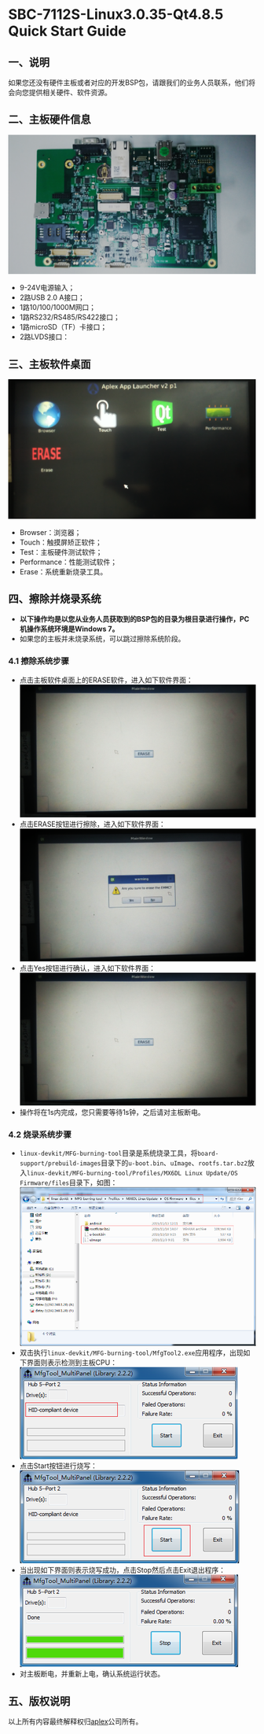 # SBC-7112S-Linux3.0.35-Qt4.8.5 Quick Start Guide

## 一、说明

如果您还没有硬件主板或者对应的开发BSP包，请跟我们的业务人员联系，他们将会向您提供相关硬件、软件资源。

## 二、主板硬件信息

![SBC-7112SBoard.png](img/SBC-7112SBoard.png)

* 9-24V电源输入；
* 2路USB 2.0 A接口；
* 1路10/100/1000M网口；
* 1路RS232/RS485/RS422接口；
* 1路microSD（TF）卡接口；
* 2路LVDS接口：

## 三、主板软件桌面

![SBC-7112SBoardDesktop.png](img/SBC-7112SBoardDesktop.png)

* Browser：浏览器；
* Touch：触摸屏矫正软件；
* Test：主板硬件测试软件；
* Performance：性能测试软件；
* Erase：系统重新烧录工具。

## 四、擦除并烧录系统

* **以下操作均是以您从业务人员获取到的BSP包的目录为根目录进行操作，PC机操作系统环境是Windows 7。**
* 如果您的主板并未烧录系统，可以跳过擦除系统阶段。

### 4.1 擦除系统步骤

* 点击主板软件桌面上的ERASE软件，进入如下软件界面：
 ![eraseUI.png](img/eraseUI.png)
* 点击ERASE按钮进行擦除，进入如下软件界面：
 ![clickErase.png](img/clickErase.png)
* 点击Yes按钮进行确认，进入如下软件界面：
 ![afterErase.png](img/afterErase.png)
* 操作将在1s内完成，您只需要等待1s钟，之后请对主板断电。

### 4.2 烧录系统步骤

* `linux-devkit/MFG-burning-tool`目录是系统烧录工具，将`board-support/prebuild-images`目录下的`u-boot.bin`、`uImage`、`rootfs.tar.bz2`放入`linux-devkit/MFG-burning-tool/Profiles/MX6DL Linux Update/OS Firmware/files`目录下，如图：  
 ![prebuildFileCopy.png](img/prebuildFileCopy.png)
* 双击执行`linux-devkit/MFG-burning-tool/MfgTool2.exe`应用程序，出现如下界面则表示检测到主板CPU：  
 ![deviceDetect.png](img/deviceDetect.png)
* 点击Start按钮进行烧写：  
 ![clickStart.png](img/clickStart.png)
* 当出现如下界面则表示烧写成功，点击Stop然后点击Exit退出程序：  
 ![buringOver.png](img/buringOver.png)
* 对主板断电，并重新上电，确认系统运行状态。

## 五、版权说明

以上所有内容最终解释权归[aplex](http://www.aplextec.com/cn/home.php)公司所有。

